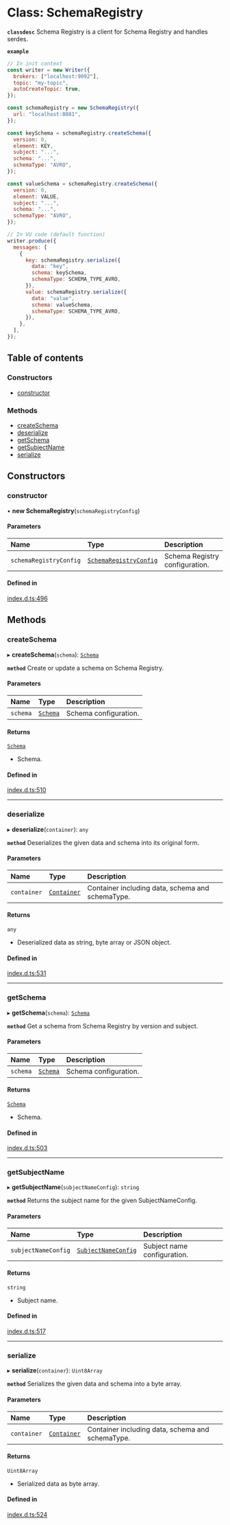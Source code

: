 # Class: SchemaRegistry

**`classdesc`** Schema Registry is a client for Schema Registry and handles serdes.

**`example`**

```javascript
// In init context
const writer = new Writer({
  brokers: ["localhost:9092"],
  topic: "my-topic",
  autoCreateTopic: true,
});

const schemaRegistry = new SchemaRegistry({
  url: "localhost:8081",
});

const keySchema = schemaRegistry.createSchema({
  version: 0,
  element: KEY,
  subject: "...",
  schema: "...",
  schemaType: "AVRO",
});

const valueSchema = schemaRegistry.createSchema({
  version: 0,
  element: VALUE,
  subject: "...",
  schema: "...",
  schemaType: "AVRO",
});

// In VU code (default function)
writer.produce({
  messages: [
    {
      key: schemaRegistry.serialize({
        data: "key",
        schema: keySchema,
        schemaType: SCHEMA_TYPE_AVRO,
      }),
      value: schemaRegistry.serialize({
        data: "value",
        schema: valueSchema,
        schemaType: SCHEMA_TYPE_AVRO,
      }),
    },
  ],
});
```

## Table of contents

### Constructors

- [constructor](SchemaRegistry.md#constructor)

### Methods

- [createSchema](SchemaRegistry.md#createschema)
- [deserialize](SchemaRegistry.md#deserialize)
- [getSchema](SchemaRegistry.md#getschema)
- [getSubjectName](SchemaRegistry.md#getsubjectname)
- [serialize](SchemaRegistry.md#serialize)

## Constructors

### constructor

• **new SchemaRegistry**(`schemaRegistryConfig`)

#### Parameters

| Name                   | Type                                                            | Description                    |
| :--------------------- | :-------------------------------------------------------------- | :----------------------------- |
| `schemaRegistryConfig` | [`SchemaRegistryConfig`](../interfaces/SchemaRegistryConfig.md) | Schema Registry configuration. |

#### Defined in

[index.d.ts:496](https://github.com/mostafa/xk6-kafka/blob/main/api-docs/index.d.ts#L496)

## Methods

### createSchema

▸ **createSchema**(`schema`): [`Schema`](../interfaces/Schema.md)

**`method`**
Create or update a schema on Schema Registry.

#### Parameters

| Name     | Type                                | Description           |
| :------- | :---------------------------------- | :-------------------- |
| `schema` | [`Schema`](../interfaces/Schema.md) | Schema configuration. |

#### Returns

[`Schema`](../interfaces/Schema.md)

- Schema.

#### Defined in

[index.d.ts:510](https://github.com/mostafa/xk6-kafka/blob/main/api-docs/index.d.ts#L510)

---

### deserialize

▸ **deserialize**(`container`): `any`

**`method`**
Deserializes the given data and schema into its original form.

#### Parameters

| Name        | Type                                      | Description                                      |
| :---------- | :---------------------------------------- | :----------------------------------------------- |
| `container` | [`Container`](../interfaces/Container.md) | Container including data, schema and schemaType. |

#### Returns

`any`

- Deserialized data as string, byte array or JSON object.

#### Defined in

[index.d.ts:531](https://github.com/mostafa/xk6-kafka/blob/main/api-docs/index.d.ts#L531)

---

### getSchema

▸ **getSchema**(`schema`): [`Schema`](../interfaces/Schema.md)

**`method`**
Get a schema from Schema Registry by version and subject.

#### Parameters

| Name     | Type                                | Description           |
| :------- | :---------------------------------- | :-------------------- |
| `schema` | [`Schema`](../interfaces/Schema.md) | Schema configuration. |

#### Returns

[`Schema`](../interfaces/Schema.md)

- Schema.

#### Defined in

[index.d.ts:503](https://github.com/mostafa/xk6-kafka/blob/main/api-docs/index.d.ts#L503)

---

### getSubjectName

▸ **getSubjectName**(`subjectNameConfig`): `string`

**`method`**
Returns the subject name for the given SubjectNameConfig.

#### Parameters

| Name                | Type                                                      | Description                 |
| :------------------ | :-------------------------------------------------------- | :-------------------------- |
| `subjectNameConfig` | [`SubjectNameConfig`](../interfaces/SubjectNameConfig.md) | Subject name configuration. |

#### Returns

`string`

- Subject name.

#### Defined in

[index.d.ts:517](https://github.com/mostafa/xk6-kafka/blob/main/api-docs/index.d.ts#L517)

---

### serialize

▸ **serialize**(`container`): `Uint8Array`

**`method`**
Serializes the given data and schema into a byte array.

#### Parameters

| Name        | Type                                      | Description                                      |
| :---------- | :---------------------------------------- | :----------------------------------------------- |
| `container` | [`Container`](../interfaces/Container.md) | Container including data, schema and schemaType. |

#### Returns

`Uint8Array`

- Serialized data as byte array.

#### Defined in

[index.d.ts:524](https://github.com/mostafa/xk6-kafka/blob/main/api-docs/index.d.ts#L524)
